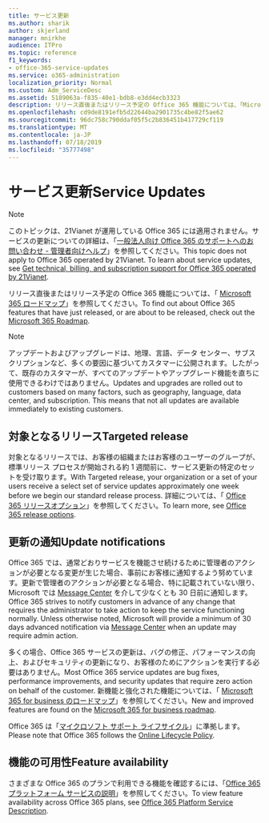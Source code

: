 ```yaml
---
title: サービス更新
ms.author: sharik
author: skjerland
manager: mnirkhe
audience: ITPro
ms.topic: reference
f1_keywords:
- office-365-service-updates
ms.service: o365-administration
localization_priority: Normal
ms.custom: Adm_ServiceDesc
ms.assetid: 5189063a-f835-40e1-bdb8-e3dd4ecb3323
description: リリース直後またはリリース予定の Office 365 機能については、「Microsoft 365 ロードマップ」を参照してください。
ms.openlocfilehash: cd9de8191efb5d22644ba2901735c4be82f5ae62
ms.sourcegitcommit: 96dc758c790ddaf05f5c2b836451b417729cf119
ms.translationtype: MT
ms.contentlocale: ja-JP
ms.lasthandoff: 07/18/2019
ms.locfileid: "35777498"
---
```

# <a name="service-updates"></a><span data-ttu-id="7337a-103">サービス更新</span><span class="sxs-lookup"><span data-stu-id="7337a-103">Service Updates</span></span>

> [!NOTE]
> <span data-ttu-id="7337a-p101">このトピックは、21Vianet が運用している Office 365 には適用されません。サービスの更新についての詳細は、「[一般法人向け Office 365 のサポートへのお問い合わせ - 管理者向けヘルプ](http://go.microsoft.com/fwlink/?LinkID=733350&amp;clcid=0x409)」を参照してください。</span><span class="sxs-lookup"><span data-stu-id="7337a-p101">This topic does not apply to Office 365 operated by 21Vianet. To learn about service updates, see [Get technical, billing, and subscription support for Office 365 operated by 21Vianet](http://go.microsoft.com/fwlink/?LinkID=733350&amp;clcid=0x409).</span></span> 
  
<span data-ttu-id="7337a-106">リリース直後またはリリース予定の Office 365 機能については、「 [Microsoft 365 ロードマップ](https://go.microsoft.com/fwlink/?LinkId=509914)」を参照してください。</span><span class="sxs-lookup"><span data-stu-id="7337a-106">To find out about Office 365 features that have just released, or are about to be released, check out the [Microsoft 365 Roadmap](https://go.microsoft.com/fwlink/?LinkId=509914).</span></span>
  
> [!NOTE]
> <span data-ttu-id="7337a-p102">アップデートおよびアップグレードは、地理、言語、データ センター、サブスクリプションなど、多くの要因に基づいてカスタマーに公開されます。したがって、既存のカスタマーが、すべてのアップデートやアップグレード機能を直ちに使用できるわけではありません。</span><span class="sxs-lookup"><span data-stu-id="7337a-p102">Updates and upgrades are rolled out to customers based on many factors, such as geography, language, data center, and subscription. This means that not all updates are available immediately to existing customers.</span></span> 
  
## <a name="targeted-release"></a><span data-ttu-id="7337a-109">対象となるリリース</span><span class="sxs-lookup"><span data-stu-id="7337a-109">Targeted release</span></span>

<span data-ttu-id="7337a-110">対象となるリリースでは、お客様の組織またはお客様のユーザーのグループが、標準リリース プロセスが開始される約 1 週間前に、サービス更新の特定のセットを受け取ります。</span><span class="sxs-lookup"><span data-stu-id="7337a-110">With Targeted release, your organization or a set of your users receive a select set of service updates approximately one week before we begin our standard release process.</span></span> <span data-ttu-id="7337a-111">詳細については、「 [Office 365 リリースオプション](https://docs.microsoft.com/office365/admin/manage/release-options-in-office-365?view=o365-worldwide)」を参照してください。</span><span class="sxs-lookup"><span data-stu-id="7337a-111">To learn more, see [Office 365 release options](https://docs.microsoft.com/office365/admin/manage/release-options-in-office-365?view=o365-worldwide).</span></span> 
  
## <a name="update-notifications"></a><span data-ttu-id="7337a-112">更新の通知</span><span class="sxs-lookup"><span data-stu-id="7337a-112">Update notifications</span></span>

<span data-ttu-id="7337a-p104">Office 365 では、通常どおりサービスを機能させ続けるために管理者のアクションが必要となる変更が生じた場合、事前にお客様に通知するよう努めています。更新で管理者のアクションが必要となる場合、特に記載されていない限り、Microsoft では [Message Center](http://technet.microsoft.com/library/38FB3333-BFCC-4340-A37B-DEDA509C209.aspx) を介して少なくとも 30 日前に通知します。</span><span class="sxs-lookup"><span data-stu-id="7337a-p104">Office 365 strives to notify customers in advance of any change that requires the administrator to take action to keep the service functioning normally. Unless otherwise noted, Microsoft will provide a minimum of 30 days advanced notification via [Message Center](http://technet.microsoft.com/library/38FB3333-BFCC-4340-A37B-DEDA509C209.aspx) when an update may require admin action.</span></span> 
  
<span data-ttu-id="7337a-115">多くの場合、Office 365 サービスの更新は、バグの修正、パフォーマンスの向上、およびセキュリティの更新になり、お客様のためにアクションを実行する必要はありません。</span><span class="sxs-lookup"><span data-stu-id="7337a-115">Most Office 365 service updates are bug fixes, performance improvements, and security updates that require zero action on behalf of the customer.</span></span> <span data-ttu-id="7337a-116">新機能と強化された機能については、「 [Microsoft 365 for business のロードマップ](http://roadmap.office.com/)」を参照してください。</span><span class="sxs-lookup"><span data-stu-id="7337a-116">New and improved features are found on the [Microsoft 365 for business roadmap](http://roadmap.office.com/).</span></span>
  
<span data-ttu-id="7337a-117">Office 365 は「[マイクロソフト サポート ライフサイクル](https://support.microsoft.com/lifecycle#gp/osslpolicy)」に準拠します。</span><span class="sxs-lookup"><span data-stu-id="7337a-117">Please note that Office 365 follows the [Online Lifecycle Policy](https://support.microsoft.com/lifecycle#gp/osslpolicy).</span></span>
  
## <a name="feature-availability"></a><span data-ttu-id="7337a-118">機能の可用性</span><span class="sxs-lookup"><span data-stu-id="7337a-118">Feature availability</span></span>

<span data-ttu-id="7337a-119">さまざまな Office 365 のプランで利用できる機能を確認するには、「[Office 365 プラットフォーム サービスの説明](https://technet.microsoft.com/library/office-365-platform-service-description.aspx)」を参照してください。</span><span class="sxs-lookup"><span data-stu-id="7337a-119">To view feature availability across Office 365 plans, see [Office 365 Platform Service Description](https://technet.microsoft.com/library/office-365-platform-service-description.aspx).</span></span>
  

